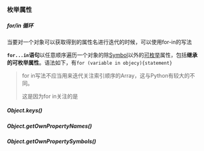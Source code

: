 ### 枚举属性

##### for/in 循环

当要对一个对象可以获取得到的属性名进行迭代的时候，可以使用for-in的写法

**`for...in`语句**以任意顺序遍历一个对象的除[Symbol](https://developer.mozilla.org/en-US/docs/Web/JavaScript/Reference/Global_Objects/Symbol)以外的[可枚举](https://developer.mozilla.org/zh-CN/docs/Web/JavaScript/Enumerability_and_ownership_of_properties)属性，包括**继承的可枚举属性**。语法如下，有`for (variable in objecy){statement}`

> for in写法不应当用来迭代关注索引顺序的Array，这与Python有较大的不同。
>
> 这是因为for in关注的是

##### Object.keys()

##### Object.getOwnPropertyNames()

##### Object.getOwnPropertySymbols()



